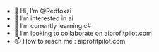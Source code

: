 - 👋 Hi, I’m @Redfoxzi
- 👀 I’m interested in ai
- 🌱 I’m currently learning c#
- 💞️ I’m looking to collaborate on aiprofitpilot.com
- 📫 How to reach me : aiprofitpilot.com

<!---
Redfoxzi/Redfoxzi is a ✨ special ✨ repository because its `README.md` (this file) appears on your GitHub profile.
You can click the Preview link to take a look at your changes.
--->
